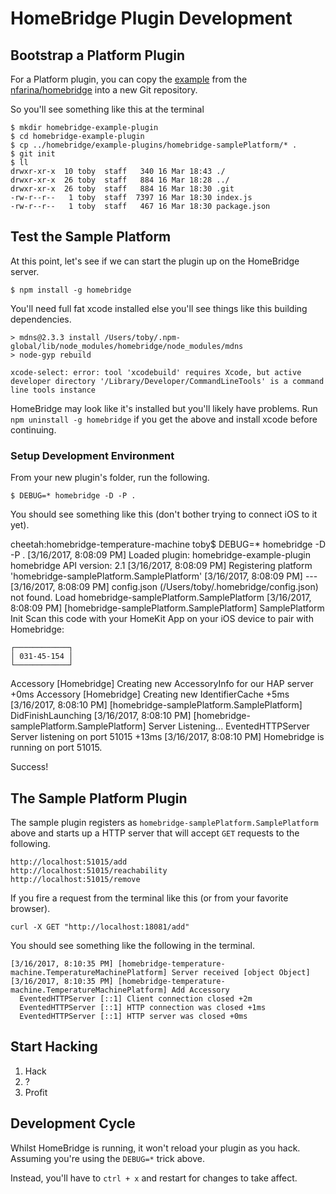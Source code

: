 # HomeBridge Plugin Development

## Bootstrap a Platform Plugin

For a Platform plugin, you can copy the [example](https://github.com/nfarina/homebridge/tree/master/example-plugins/homebridge-samplePlatform) from the [nfarina/homebridge](https://github.com/nfarina/homebridge) into a new Git repository.

So you'll see something like this at the terminal

    $ mkdir homebridge-example-plugin
    $ cd homebridge-example-plugin
    $ cp ../homebridge/example-plugins/homebridge-samplePlatform/* .
    $ git init
    $ ll
    drwxr-xr-x  10 toby  staff   340 16 Mar 18:43 ./
    drwxr-xr-x  26 toby  staff   884 16 Mar 18:28 ../    
    drwxr-xr-x  26 toby  staff   884 16 Mar 18:30 .git    
    -rw-r--r--   1 toby  staff  7397 16 Mar 18:30 index.js
    -rw-r--r--   1 toby  staff   467 16 Mar 18:30 package.json


## Test the Sample Platform 

At this point, let's see if we can start the plugin up on the HomeBridge server.

    $ npm install -g homebridge
    
You'll need full fat xcode installed else you'll see things like this building dependencies.

    > mdns@2.3.3 install /Users/toby/.npm-global/lib/node_modules/homebridge/node_modules/mdns
    > node-gyp rebuild
    
    xcode-select: error: tool 'xcodebuild' requires Xcode, but active developer directory '/Library/Developer/CommandLineTools' is a command line tools instance
    
HomeBridge may look like it's installed but you'll likely have problems. Run `npm uninstall -g homebridge` if you get the above and install xcode before continuing.


### Setup Development Environment

From your new plugin's folder, run the following.

    $ DEBUG=* homebridge -D -P .

You should see something like this (don't bother trying to connect iOS to it yet).

cheetah:homebridge-temperature-machine toby$ DEBUG=* homebridge -D -P .
[3/16/2017, 8:08:09 PM] Loaded plugin: homebridge-example-plugin
homebridge API version: 2.1
[3/16/2017, 8:08:09 PM] Registering platform 'homebridge-samplePlatform.SamplePlatform'
[3/16/2017, 8:08:09 PM] ---
[3/16/2017, 8:08:09 PM] config.json (/Users/toby/.homebridge/config.json) not found.
Load homebridge-samplePlatform.SamplePlatform
[3/16/2017, 8:08:09 PM] [homebridge-samplePlatform.SamplePlatform] SamplePlatform Init
Scan this code with your HomeKit App on your iOS device to pair with Homebridge:
                       
    ┌────────────┐     
    │ 031-45-154 │     
    └────────────┘     
                       
  Accessory [Homebridge] Creating new AccessoryInfo for our HAP server +0ms
  Accessory [Homebridge] Creating new IdentifierCache +5ms
[3/16/2017, 8:08:10 PM] [homebridge-samplePlatform.SamplePlatform] DidFinishLaunching
[3/16/2017, 8:08:10 PM] [homebridge-samplePlatform.SamplePlatform] Server Listening...
  EventedHTTPServer Server listening on port 51015 +13ms
[3/16/2017, 8:08:10 PM] Homebridge is running on port 51015.

Success!

## The Sample Platform Plugin

The sample plugin registers as `homebridge-samplePlatform.SamplePlatform` above and starts up a HTTP server that will accept `GET` requests to the following.

    http://localhost:51015/add
    http://localhost:51015/reachability
    http://localhost:51015/remove

If you fire a request from the terminal like this (or from your favorite browser).

    curl -X GET "http://localhost:18081/add"

You should see something like the following in the terminal.

    [3/16/2017, 8:10:35 PM] [homebridge-temperature-machine.TemperatureMachinePlatform] Server received [object Object]
    [3/16/2017, 8:10:35 PM] [homebridge-temperature-machine.TemperatureMachinePlatform] Add Accessory
      EventedHTTPServer [::1] Client connection closed +2m
      EventedHTTPServer [::1] HTTP connection was closed +1ms
      EventedHTTPServer [::1] HTTP server was closed +0ms


## Start Hacking

1. Hack
1. ?
1. Profit

## Development Cycle

Whilst HomeBridge is running, it won't reload your plugin as you hack. Assuming you're using the `DEBUG=*` trick above.

Instead, you'll have to `ctrl + x` and restart for changes to take affect.